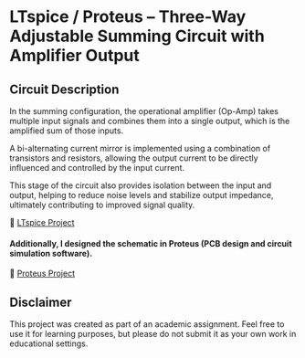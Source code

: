 # LTspice / Proteus – Three-Way Adjustable Summing Circuit with Amplifier Output

## Circuit Description

In the summing configuration, the operational amplifier (Op-Amp) takes multiple input signals and combines them into a single output, which is the amplified sum of those inputs. <br>

A bi-alternating current mirror is implemented using a combination of transistors and resistors, allowing the output current to be directly influenced and controlled by the input current. <br>

This stage of the circuit also provides isolation between the input and output, helping to reduce noise levels and stabilize output impedance, ultimately contributing to improved signal quality. <br>

📁 [LTspice Project](https://github.com/c0smin27/LTspice-Proteus-3way-adjustable-summing-circuit/tree/main/LTSpice)

#### Additionally, I designed the schematic in **Proteus** (PCB design and circuit simulation software).

📁 [Proteus Project](https://github.com/c0smin27/LTspice-Proteus-3way-adjustable-summing-circuit/tree/main/Proteus)

## Disclaimer

This project was created as part of an academic assignment. Feel free to use it for learning purposes, but please do not submit it as your own work in educational settings.

